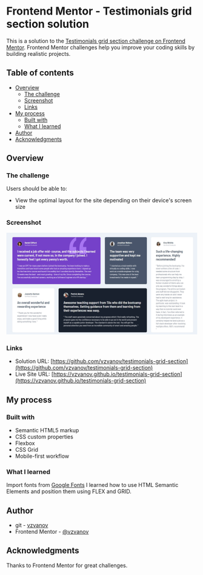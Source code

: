 # Frontend Mentor - Testimonials grid section solution

This is a solution to the [Testimonials grid section challenge on Frontend Mentor](https://www.frontendmentor.io/challenges/testimonials-grid-section-Nnw6J7Un7). Frontend Mentor challenges help you improve your coding skills by building realistic projects. 

## Table of contents

- [Overview](#overview)
  - [The challenge](#the-challenge)
  - [Screenshot](#screenshot)
  - [Links](#links)
- [My process](#my-process)
  - [Built with](#built-with)
  - [What I learned](#what-i-learned)
- [Author](#author)
- [Acknowledgments](#acknowledgments)

## Overview

### The challenge

Users should be able to:

- View the optimal layout for the site depending on their device's screen size

### Screenshot

![solution](/images/screenshot.jpg "solution")

### Links

- Solution URL: [https://github.com/vzvanov/testimonials-grid-section](https://github.com/vzvanov/testimonials-grid-section)
- Live Site URL: [https://vzvanov.github.io/testimonials-grid-section](https://vzvanov.github.io/testimonials-grid-section)

## My process

### Built with

- Semantic HTML5 markup
- CSS custom properties
- Flexbox
- CSS Grid
- Mobile-first workflow

### What I learned

Import fonts from [Google Fonts](https://fonts.google.com/)
I learned how to use HTML Semantic Elements and position them using FLEX and GRID.

## Author

- git - [vzvanov](https://github.com/vzvanov)
- Frontend Mentor - [@vzvanov](https://www.frontendmentor.io/profile/vzvanov)

## Acknowledgments

Thanks to Frontend Mentor for great challenges.
